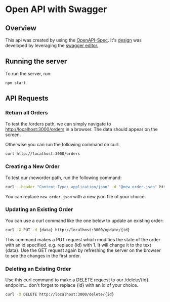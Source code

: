 # Open API with Swagger

## Overview

This api was created by using the [OpenAPI-Spec](https://github.com/OAI/OpenAPI-Specification). It's [design](./orders-openapi-spec.yaml) was developed by leveraging the [swagger editor.](https://editor.swagger.io/)

## Running the server

To run the server, run:

```npm
npm start
```

## API Requests

### Return all Orders

To test the /orders path, we can simply navigate to <http://localhost:3000/orders> in a browser. The data should appear on the screen.

Otherwise you can run the following command on curl.

```bash
curl http://localhost:3000/orders
```

### Creating a New Order

To test our /neworder path, run the following command:

```bash
curl --header "Content-Type: application/json" -d "@new_order.json" http://localhost:3000/neworder
```

You can replace `new_order.json` with a new json file of your choice.

### Updating an Existing Order

You can use a curl command like the one below to update an existing order:

```bash
curl -X PUT -d {data} http://localhost:3000/update/{id}
```

This command makes a PUT request which modifies the state of the order with an id specified. e.g. replace {id} with 1. It will change it to the text {data}. Use the GET request again by refreshing the server on the browser to see the changes in the first order.

### Deleting an Existing Order

Use this curl command to make a DELETE request to our /delete/{id} endpoint... don't forget to replace {id} with an id of your choice.

```bash
curl -X DELETE http://localhost:3000/delete/{id}
```
